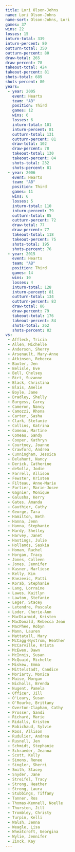 ```yaml
---
title: Lori Olson-Johns
name: Lori Olson-Johns
name-sort: Olson-Johns, Lori
games: 37
wins: 22
losses: 15
inturn-total: 339
inturn-percent: 80
outturn-total: 350
outturn-percent: 80
draw-total: 265
draw-percent: 78
takeout-total: 424
takeout-percent: 81
shots-total: 689
shots-percent: 80
years:
 - year: 2005
   event: Hearts
   team: "AB"
   position: Third
   games: 12
   wins: 6
   losses: 6
   inturn-total: 101
   inturn-percent: 81
   outturn-total: 131
   outturn-percent: 81
   draw-total: 102
   draw-percent: 78
   takeout-total: 130
   takeout-percent: 84
   shots-total: 232
   shots-percent: 81
 - year: 2006
   event: Hearts
   team: "AB"
   position: Third
   games: 11
   wins: 6
   losses: 5
   inturn-total: 110
   inturn-percent: 79
   outturn-total: 85
   outturn-percent: 72
   draw-total: 77
   draw-percent: 77
   takeout-total: 118
   takeout-percent: 75
   shots-total: 195
   shots-percent: 76
 - year: 2015
   event: Hearts
   team: "AB"
   position: Third
   games: 14
   wins: 10
   losses: 4
   inturn-total: 128
   inturn-percent: 81
   outturn-total: 134
   outturn-percent: 83
   draw-total: 86
   draw-percent: 79
   takeout-total: 176
   takeout-percent: 84
   shots-total: 262
   shots-percent: 82
vs:
 - Affleck, Tricia
 - Allen, Michelle
 - Anderson, Sherry
 - Arsenault, Mary-Anne
 - Atkinson, Rebecca
 - Baxter, Jen
 - Belisle, Eve
 - Bell, Chelsey
 - Birt, Suzanne
 - Black, Christina
 - Blais, Amelie
 - Boyle, Jane
 - Bradley, Shelly
 - Burgess, Carey
 - Cameron, Nancy
 - Camozzi, Rhona
 - Carter, Sasha
 - Clark, Stefanie
 - Collins, Katrina
 - Comeau, Martine
 - Comeau, Sandy
 - Cooper, Kathryn
 - Courtney, Joanne
 - Crawford, Andrea
 - Cunningham, Jessica
 - Delahunt, Nancy
 - Derick, Catherine
 - deSolla, Jodie
 - Farrell, Allison
 - Fewster, Kristen
 - Filteau, Anne-Marie
 - Fortier, Marie-Josee
 - Gagnier, Monique
 - Galusha, Kerry
 - Gates, Amanda
 - Gauthier, Cathy
 - George, Tara
 - Hamilton, Beth
 - Hanna, Jenn
 - Hanna, Stephanie
 - Hardy, Shelley
 - Harvey, Janet
 - Hastings, Julie
 - Hollands, Saskia
 - Homan, Rachel
 - Horgan, Tracy
 - Jones, Colleen
 - Jones, Jennifer
 - Kasner, Marliese
 - Kelly, Kim
 - Knezevic, Patti
 - Korab, Stephanie
 - Lang, Lorraine
 - Lawes, Kaitlyn
 - Lawton, Stefanie
 - Leger, Stacey
 - Letendre, Pascale
 - Loder, Cherie-Ann
 - MacDiarmid, Kristen
 - MacDonald, Rebecca Jean
 - MacPhee, Robyn
 - Mann, Lauren
 - Mattatall, Mary
 - McCagg-Nystrom, Heather
 - McCarville, Krista
 - McEwen, Dawn
 - McInnis, Susan
 - McQuaid, Michelle
 - Miskew, Emma
 - Mittelstadt, Candice
 - Moriarty, Monica
 - Muise, Morgan
 - Nicholls, Brenda
 - Nugent, Pamela
 - Officer, Jill
 - O'Leary, Susan
 - O'Rourke, Brittany
 - Overton-Clapham, Cathy
 - Prosser, Sandi
 - Richard, Marie
 - Ridalls, Kristen
 - Robichaud, Sylvie
 - Ross, Allison
 - Rudulier, Andrea
 - Rusnell, Jen
 - Schmidt, Stephanie
 - Schraeder, Jeanna
 - Scott, Kelly
 - Simons, Renee
 - Singler, Sherri
 - Smith, Stacey
 - Snyder, Jane
 - Streifel, Tracy
 - Strong, Heather
 - Strong, Laura
 - Stubbings, Tiffany
 - Tanner, Ros
 - Thomas-Kennell, Noelle
 - Thurston, Jill
 - Trombley, Christy
 - Turpin, Kelli
 - Walsh, Jenna
 - Weagle, Lisa
 - Wheatcroft, Georgina
 - Wylie, Jennifer
 - Zinck, Kay
---
```

